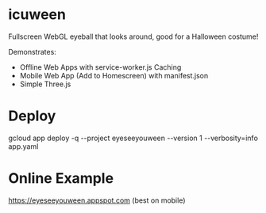 # icuween

Fullscreen WebGL eyeball that looks around, good for a Halloween costume!

Demonstrates: 

* Offline Web Apps with service-worker.js Caching
* Mobile Web App (Add to Homescreen) with manifest.json
* Simple Three.js 

# Deploy

gcloud app deploy -q --project eyeseeyouween --version 1 --verbosity=info app.yaml

# Online Example

https://eyeseeyouween.appspot.com (best on mobile)